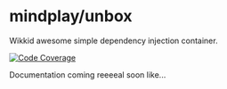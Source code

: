 # mindplay/unbox

Wikkid awesome simple dependency injection container.

 [![Code Coverage](https://scrutinizer-ci.com/g/mindplay-dk/unbox/badges/coverage.png?b=master)](https://scrutinizer-ci.com/g/mindplay-dk/unbox/?branch=master)

Documentation coming reeeeal soon like...
